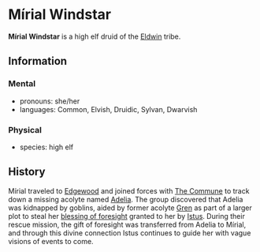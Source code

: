 # Mírial Windstar

**Mírial Windstar** is a high elf druid of the [Eldwin](../../../societies/verdancy/eldwin.md) tribe.

## Information

### Mental

- pronouns: she/her
- languages: Common, Elvish, Druidic, Sylvan, Dwarvish

### Physical

- species: high elf

## History

Mírial traveled to [Edgewood](../../../societies/esterfell-accord/edgewood/edgewood.md) and joined forces with [The Commune](../the-commune.md) to track down a missing acolyte named [Adelia](../../order-of-istus/members/adelia.md). The group discovered that Adelia was kidnapped by goblins, aided by former acolyte [Gren](../../order-of-istus/members/gren.md) as part of a larger plot to steal her [blessing of foresight](../../../supernatural-gifts/blessing-of-foresight.md) granted to her by [Istus](../../../ch-3-stories-of-mote/pantheons/multiverse-deities/istus.md). During their rescue mission, the gift of foresight was transferred from Adelia to Mírial, and through this divine connection Istus continues to guide her with vague visions of events to come.
